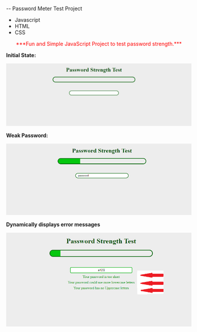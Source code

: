 \-\- Password Meter Test Project
<br />

- Javascript
- HTML
- CSS

<p align="center" style="color: red; font-weight: bold font-size: 30px;"  >
***Fun and Simple JavaScript Project to test password strength.***
</p>

**Initial State:**

![Intial Loading page](src/media/1.png)

**Weak Password:**

![Weak Password](src/media/2.png)

**Dynamically displays error messages**

![Display Error Messages](/src/media/3.png)
